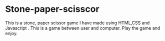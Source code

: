 # Stone-paper-scisscor
This is a stone, paper scissor game I have made using HTML,CSS and Javascript . This is a game between user and computer. Play the game and enjoy.
